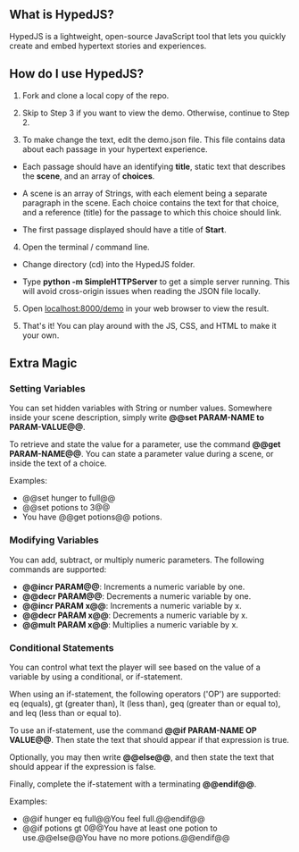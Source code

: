 ## What is HypedJS?
HypedJS is a lightweight, open-source JavaScript tool that lets you quickly create and embed hypertext stories and experiences.

## How do I use HypedJS?
1. Fork and clone a local copy of the repo.

2. Skip to Step 3 if you want to view the demo.  Otherwise, continue to Step 2.

3. To make change the text, edit the demo.json file. This file contains data about each passage in your hypertext experience.

  * Each passage should have an identifying **title**, static text that describes the **scene**, and an array of **choices**.

  * A scene is an array of Strings, with each element being a separate paragraph in the scene. Each choice contains the text for that choice, and a reference (title) for the passage to which this choice should link.

  * The first passage displayed should have a title of **Start**.

4. Open the terminal / command line.

  * Change directory (cd) into the HypedJS folder.

  * Type **python -m SimpleHTTPServer** to get a simple server running. This will avoid cross-origin issues when reading the JSON file locally.

5. Open [localhost:8000/demo](http://localhost:8000/demo) in your web browser to view the result.


5) That's it! You can play around with the JS, CSS, and HTML to make it your own.

## Extra Magic

### Setting Variables
You can set hidden variables with String or number values.  Somewhere inside your scene description, simply write **@@set PARAM-NAME to PARAM-VALUE@@**.

To retrieve and state the value for a parameter, use the command **@@get PARAM-NAME@@**. You can state a parameter value during a scene, or inside the text of a choice.

Examples:
* @@set hunger to full@@
* @@set potions to 3@@
* You have @@get potions@@ potions.

### Modifying Variables
You can add, subtract, or multiply numeric parameters.  The following commands are supported:
* **@@incr PARAM@@**: Increments a numeric variable by one.
* **@@decr PARAM@@**: Decrements a numeric variable by one.
* **@@incr PARAM x@@**: Increments a numeric variable by x.
* **@@decr PARAM x@@**: Decrements a numeric variable by x.
* **@@mult PARAM x@@**: Multiplies a numeric variable by x.

### Conditional Statements
You can control what text the player will see based on the value of a variable by using a conditional, or if-statement.

When using an if-statement, the following operators ('OP') are supported: eq (equals), gt (greater than), lt (less than), geq (greater than or equal to), and leq (less than or equal to).

To use an if-statement, use the command **@@if PARAM-NAME OP VALUE@@**.  Then state the text that should appear if that expression is true.

Optionally, you may then write **@@else@@**, and then state the text that should appear if the expression is false.

Finally, complete the if-statement with a terminating **@@endif@@**.

Examples:
 * @@if hunger eq full@@You feel full.@@endif@@
 * @@if potions gt 0@@You have at least one potion to use.@@else@@You have no more potions.@@endif@@
